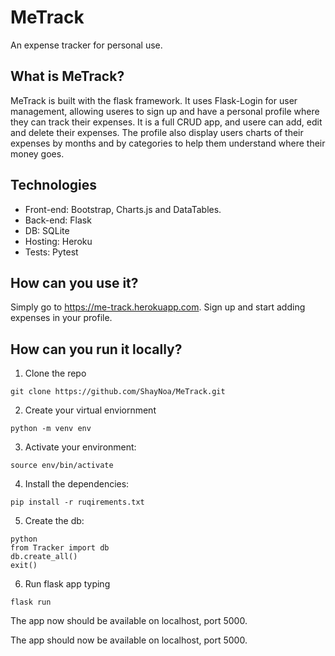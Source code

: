
# MeTrack
An expense tracker for personal use. 

## What is MeTrack?
MeTrack is built with the flask framework. It uses Flask-Login for user management, allowing useres to sign
up and have a personal profile where they can track their expenses. It is a full CRUD app, and usere
can add, edit and delete their expenses. The profile also display users charts of their 
expenses by months and by categories to help them understand where their money goes.

## Technologies
* Front-end: Bootstrap, Charts.js and DataTables.
* Back-end: Flask
* DB: SQLite
* Hosting: Heroku
* Tests: Pytest

## How can you use it?
 Simply go to https://me-track.herokuapp.com. Sign up and start
 adding expenses in your profile.

 ## How can you run it locally?
 1. Clone the repo  
```
git clone https://github.com/ShayNoa/MeTrack.git
```

2. Create your virtual enviornment 
 ```
 python -m venv env
 ```

 3. Activate your environment:
 ```
 source env/bin/activate
 ```
 4. Install the dependencies:
 ```
 pip install -r ruqirements.txt
 ```
 5. Create the db:
 ```
python 
from Tracker import db  
db.create_all()  
exit()
 ```
6. Run flask app typing
```
flask run
```

The app now should be available on localhost, port 5000.



 


The app should now be available on localhost, port 5000.




 
